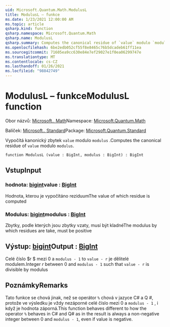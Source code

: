 ```yaml
---
uid: Microsoft.Quantum.Math.ModulusL
title: ModulusL – funkce
ms.date: 1/23/2021 12:00:00 AM
ms.topic: article
qsharp.kind: function
qsharp.namespace: Microsoft.Quantum.Math
qsharp.name: ModulusL
qsharp.summary: Computes the canonical residue of `value` modulo `modulus`.
ms.openlocfilehash: 6be2edb052cf55f8e8465c76b5dcadeb61ff11ea
ms.sourcegitcommit: 71605ea9cc630e84e7ef29027e1f0ea06299747e
ms.translationtype: MT
ms.contentlocale: cs-CZ
ms.lasthandoff: 01/26/2021
ms.locfileid: "98842749"
---
```

# <a name="modulusl-function"></a><span data-ttu-id="2fdb4-102">ModulusL – funkce</span><span class="sxs-lookup"><span data-stu-id="2fdb4-102">ModulusL function</span></span>

<span data-ttu-id="2fdb4-103">Obor názvů: [Microsoft.. Math](xref:Microsoft.Quantum.Math)</span><span class="sxs-lookup"><span data-stu-id="2fdb4-103">Namespace: [Microsoft.Quantum.Math](xref:Microsoft.Quantum.Math)</span></span>

<span data-ttu-id="2fdb4-104">Balíček: [Microsoft.. Standard](https://nuget.org/packages/Microsoft.Quantum.Standard)</span><span class="sxs-lookup"><span data-stu-id="2fdb4-104">Package: [Microsoft.Quantum.Standard](https://nuget.org/packages/Microsoft.Quantum.Standard)</span></span>


<span data-ttu-id="2fdb4-105">Vypočítá kanonický zbytek `value` modulo `modulus` .</span><span class="sxs-lookup"><span data-stu-id="2fdb4-105">Computes the canonical residue of `value` modulo `modulus`.</span></span>

```qsharp
function ModulusL (value : BigInt, modulus : BigInt) : BigInt
```


## <a name="input"></a><span data-ttu-id="2fdb4-106">Vstup</span><span class="sxs-lookup"><span data-stu-id="2fdb4-106">Input</span></span>

### <a name="value--bigint"></a><span data-ttu-id="2fdb4-107">hodnota: [bigint](xref:microsoft.quantum.lang-ref.bigint)</span><span class="sxs-lookup"><span data-stu-id="2fdb4-107">value : [BigInt](xref:microsoft.quantum.lang-ref.bigint)</span></span>

<span data-ttu-id="2fdb4-108">Hodnota, kterou je vypočítáno reziduum</span><span class="sxs-lookup"><span data-stu-id="2fdb4-108">The value of which residue is computed</span></span>


### <a name="modulus--bigint"></a><span data-ttu-id="2fdb4-109">Modulus: [bigint](xref:microsoft.quantum.lang-ref.bigint)</span><span class="sxs-lookup"><span data-stu-id="2fdb4-109">modulus : [BigInt](xref:microsoft.quantum.lang-ref.bigint)</span></span>

<span data-ttu-id="2fdb4-110">Zbytky, podle kterých jsou zbytky vzaty, musí být kladné</span><span class="sxs-lookup"><span data-stu-id="2fdb4-110">The modulus by which residues are take, must be positive</span></span>



## <a name="output--bigint"></a><span data-ttu-id="2fdb4-111">Výstup: [bigint](xref:microsoft.quantum.lang-ref.bigint)</span><span class="sxs-lookup"><span data-stu-id="2fdb4-111">Output : [BigInt](xref:microsoft.quantum.lang-ref.bigint)</span></span>

<span data-ttu-id="2fdb4-112">Celé číslo $r $ mezi 0 a `modulus - 1` to `value - r` je dělitelé modulem.</span><span class="sxs-lookup"><span data-stu-id="2fdb4-112">Integer $r$ between 0 and `modulus - 1` such that `value - r` is divisible by modulus</span></span>

## <a name="remarks"></a><span data-ttu-id="2fdb4-113">Poznámky</span><span class="sxs-lookup"><span data-stu-id="2fdb4-113">Remarks</span></span>

<span data-ttu-id="2fdb4-114">Tato funkce se chová jinak, než se operátor `%` chová v jazyce C# a Q #, protože ve výsledku je vždy nezáporné celé číslo mezi 0 a `modulus - 1` , i když je hodnota záporná.</span><span class="sxs-lookup"><span data-stu-id="2fdb4-114">This function behaves different to how the operator `%` behaves in C# and Q# as in the result is always a non-negative integer between 0 and `modulus - 1`, even if value is negative.</span></span>
